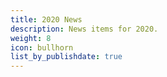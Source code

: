 ```yaml
---
title: 2020 News
description: News items for 2020.
weight: 8
icon: bullhorn
list_by_publishdate: true
---
```

